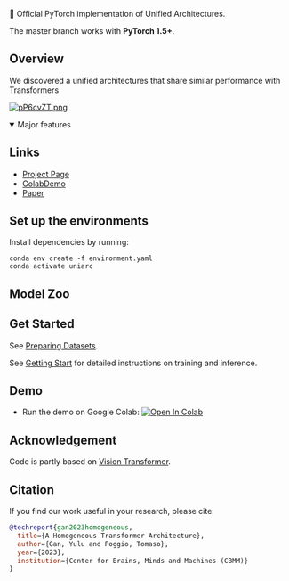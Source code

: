<!-- # &#x1F309; Language vison interface -->

&#x1F31F; Official PyTorch implementation of Unified Architectures. 

The master branch works with **PyTorch 1.5+**.

## Overview
We discovered a unified architectures that share similar performance with Transformers

[![pP6cvZT.png](https://s1.ax1x.com/2023/09/09/pP6cvZT.png)](https://imgse.com/i/pP6cvZT)

<details open>
<summary>Major features</summary>


## Links
* [Project Page](https://github.com) 
* [ColabDemo](https://colab.research.google.com/)
* [Paper](https://cbmm.mit.edu/sites/default/files/publications/CBMM-Memo-143.pdf)


## Set up the environments
Install dependencies by running:
```shell
conda env create -f environment.yaml
conda activate uniarc
```

## Model Zoo


## Get Started
See [Preparing Datasets](DATASET.md).

See [Getting Start](GETTING_STARTED.md) for detailed instructions on training and inference.


## Demo

* Run the demo on Google Colab: [![Open In Colab](https://colab.research.google.com/assets/colab-badge.svg)](https://colab.research.google.com)


## Acknowledgement

Code is partly based on [Vision Transformer](https://github.com/).


## Citation

If you find our work useful in your research, please cite:

```BiBTeX
@techreport{gan2023homogeneous,
  title={A Homogeneous Transformer Architecture},
  author={Gan, Yulu and Poggio, Tomaso},
  year={2023},
  institution={Center for Brains, Minds and Machines (CBMM)}
}
```